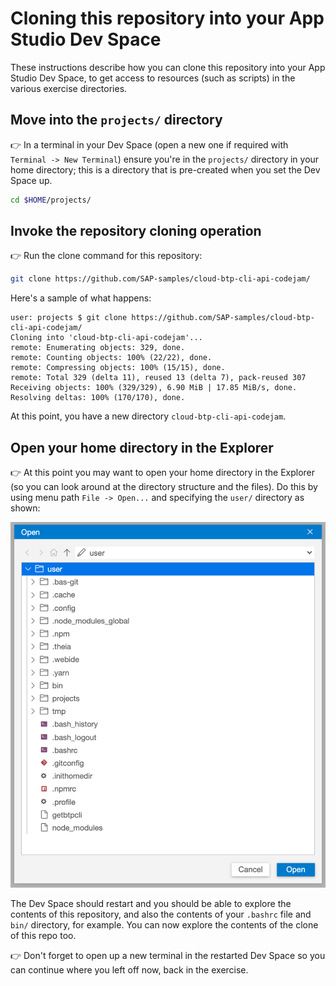 # Cloning this repository into your App Studio Dev Space

These instructions describe how you can clone this repository into your App Studio Dev Space, to get access to resources (such as scripts) in the various exercise directories.

## Move into the `projects/` directory

👉 In a terminal in your Dev Space (open a new one if required with `Terminal -> New Terminal`) ensure you're in the `projects/` directory in your home directory; this is a directory that is pre-created when you set the Dev Space up.

```bash
cd $HOME/projects/
```

## Invoke the repository cloning operation

👉 Run the clone command for this repository:

```bash
git clone https://github.com/SAP-samples/cloud-btp-cli-api-codejam/
```

Here's a sample of what happens:

```
user: projects $ git clone https://github.com/SAP-samples/cloud-btp-cli-api-codejam/
Cloning into 'cloud-btp-cli-api-codejam'...
remote: Enumerating objects: 329, done.
remote: Counting objects: 100% (22/22), done.
remote: Compressing objects: 100% (15/15), done.
remote: Total 329 (delta 11), reused 13 (delta 7), pack-reused 307
Receiving objects: 100% (329/329), 6.90 MiB | 17.85 MiB/s, done.
Resolving deltas: 100% (170/170), done.
```

At this point, you have a new directory `cloud-btp-cli-api-codejam`.

## Open your home directory in the Explorer

👉 At this point you may want to open your home directory in the Explorer (so you can look around at the directory structure and the files). Do this by using menu path `File -> Open...` and specifying the `user/` directory as shown:

![opening the user directory](assets/open-user-dir.png)

The Dev Space should restart and you should be able to explore the contents of this repository, and also the contents of your `.bashrc` file and `bin/` directory, for example. You can now explore the contents of the clone of this repo too.

👉 Don't forget to open up a new terminal in the restarted Dev Space so you can continue where you left off now, back in the exercise.
